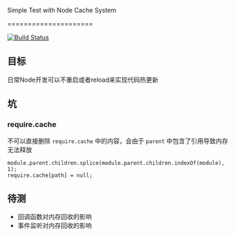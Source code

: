 Simple Test with Node Cache System

=====================

[![Build Status](https://travis-ci.org/hefangshi/nodeCacheCleanTest.svg?branch=master)](https://travis-ci.org/hefangshi/nodeCacheCleanTest)


## 目标

日常Node开发可以不重启或者reload来实现代码热更新

## 坑

### require.cache

不可以直接删除 `require.cache` 中的内容，会由于 `parent` 中包含了引用导致内存无法释放

```
module.parent.children.splice(module.parent.children.indexOf(module), 1);
require.cache[path] = null;
```

## 待测

- 回调函数对内存回收的影响
- 事件监听对内存回收的影响

